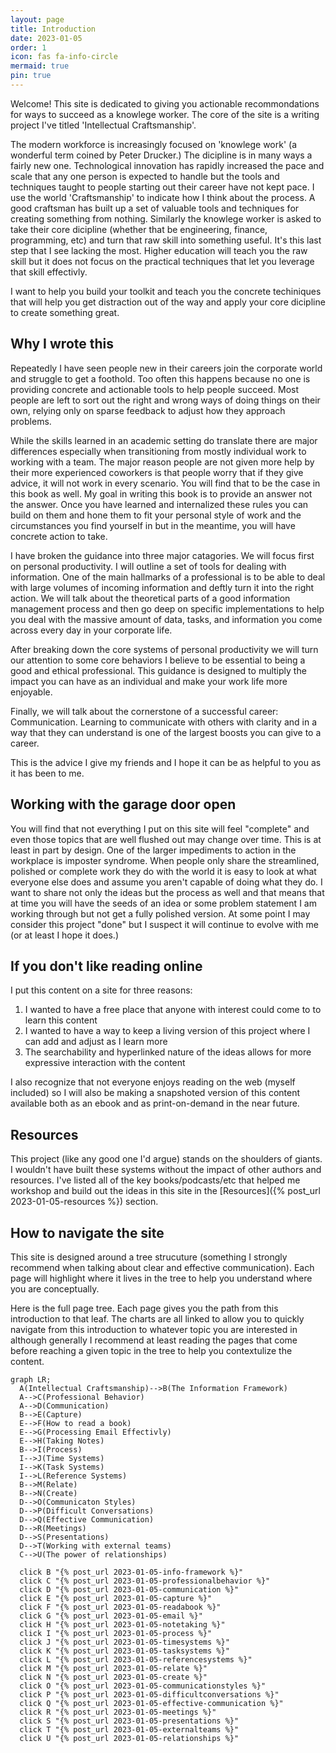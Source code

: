 ```yaml
---
layout: page
title: Introduction
date: 2023-01-05
order: 1
icon: fas fa-info-circle
mermaid: true
pin: true
---
```


Welcome! This site is dedicated to giving you actionable recommondations for ways to succeed as a knowlege worker. The core of the site is a writing project I've titled 'Intellectual Craftsmanship'.

The modern workforce is increasingly focused on 'knowlege work' (a wonderful term coined by Peter Drucker.) The dicipline is in many ways a fairly new one. Technological innovation has rapidly increased the pace and scale that any one person is expected to handle but the tools and techniques taught to people starting out their career have not kept pace. I use the world 'Craftsmanship' to indicate how I think about the process. A good craftsman has built up a set of valuable tools and techniques for creating something from nothing. Similarly the knowlege worker is asked to take their core dicipline (whether that be engineering, finance, programming, etc) and turn that raw skill into something useful. It's this last step that I see lacking the most. Higher education will teach you the raw skill but it does not focus on the practical techniques that let you leverage that skill effectivly.

I want to help you build your toolkit and teach you the concrete techiniques that will help you get distraction out of the way and apply your core dicipline to create something great.

## Why I wrote this
Repeatedly I have seen people new in their careers join the corporate world and struggle to get a foothold. Too often this happens because no one is providing concrete and actionable tools to help people succeed. Most people are left to sort out the right and wrong ways of doing things on their own, relying only on sparse feedback to adjust how they approach problems.

While the skills learned in an academic setting do translate there are major differences especially when transitioning from mostly individual work to working with a team.
The major reason people are not given more help by their more experienced coworkers is that people worry that if they give advice, it will not work in every scenario. You will find that to be the case in this book as well. My goal in writing this book is to provide an answer not the answer. Once you have learned and internalized these rules you can build on them and hone them to fit your personal style of work and the circumstances you find yourself in but in the meantime, you will have concrete action to take.

I have broken the guidance into three major catagories. We will focus first on personal productivity. I will outline a set of tools for dealing with information. One of the main hallmarks of a professional is to be able to deal with large volumes of incoming information and deftly turn it into the right action. We will talk about the theoretical parts of a good information management process and then go deep on specific implementations to help you deal with the massive amount of data, tasks, and information you come across every day in your corporate life.

After breaking down the core systems of personal productivity we will turn our attention to some core behaviors I believe to be essential to being a good and ethical professional. This guidance is designed to multiply the impact you can have as an individual and make your work life more enjoyable.

Finally, we will talk about the cornerstone of a successful career: Communication. Learning to communicate with others with clarity and in a way that they can understand is one of the largest boosts you can give to a career.

This is the advice I give my friends and I hope it can be as helpful to you as it has been to me.

## Working with the garage door open
You will find that not everything I put on this site will feel "complete" and even those topics that are well flushed out may change over time. This is at least in part by design. One of the larger impediments to action in the workplace is imposter syndrome. When people only share the streamlined, polished or complete work they do with the world it is easy to look at what everyone else does and assume you aren't capable of doing what they do. I want to share not only the ideas but the process as well and that means that at time you will have the seeds of an idea or some problem statement I am working through but not get a fully polished version. At some point I may consider this project "done" but I suspect it will continue to evolve with me (or at least I hope it does.)

## If you don't like reading online
I put this content on a site for three reasons:

1. I wanted to have a free place that anyone with interest could come to to learn this content
2. I wanted to have a way to keep a living version of this project where I can add and adjust as I learn more
3. The searchability and hyperlinked nature of the ideas allows for more expressive interaction with the content

I also recognize that not everyone enjoys reading on the web (myself included) so I will also be making a snapshoted version of this content available both as an ebook and as print-on-demand in the near future.

## Resources
This project (like any good one I'd argue) stands on the shoulders of giants. I wouldn't have built these systems without the impact of other authors and resources. I've listed all of the key books/podcasts/etc that helped me workshop and build out the ideas in this site in the [Resources]({% post_url 2023-01-05-resources %}) section.

## How to navigate the site
This site is designed around a tree strucuture (something I strongly recommend when talking about clear and effective communication). Each page will highlight where it lives in the tree to help you understand where you are conceptually.

Here is the full page tree. Each page gives you the path from this introduction to that leaf. The charts are all linked to allow you to quickly navigate from this introduction to whatever topic you are interested in although generally I recommend at least reading the pages that come before reaching a given topic in the tree to help you contextulize the content.

```mermaid
graph LR; 
  A(Intellectual Craftsmanship)-->B(The Information Framework)
  A-->C(Professional Behavior)
  A-->D(Communication)
  B-->E(Capture)
  E-->F(How to read a book)
  E-->G(Processing Email Effectivly)
  E-->H(Taking Notes)
  B-->I(Process)
  I-->J(Time Systems)
  I-->K(Task Systems)
  I-->L(Reference Systems)
  B-->M(Relate)  
  B-->N(Create)
  D-->O(Communicaton Styles)
  D-->P(Difficult Conversations)
  D-->Q(Effective Communication)
  D-->R(Meetings)
  D-->S(Presentations)
  D-->T(Working with external teams)
  C-->U(The power of relationships)

  click B "{% post_url 2023-01-05-info-framework %}"
  click C "{% post_url 2023-01-05-professionalbehavior %}"
  click D "{% post_url 2023-01-05-communication %}"
  click E "{% post_url 2023-01-05-capture %}"
  click F "{% post_url 2023-01-05-readabook %}"
  click G "{% post_url 2023-01-05-email %}"
  click H "{% post_url 2023-01-05-notetaking %}"
  click I "{% post_url 2023-01-05-process %}"
  click J "{% post_url 2023-01-05-timesystems %}"
  click K "{% post_url 2023-01-05-tasksystems %}"
  click L "{% post_url 2023-01-05-referencesystems %}"
  click M "{% post_url 2023-01-05-relate %}"
  click N "{% post_url 2023-01-05-create %}"
  click O "{% post_url 2023-01-05-communicationstyles %}"
  click P "{% post_url 2023-01-05-difficultconversations %}"
  click Q "{% post_url 2023-01-05-effective-communication %}"
  click R "{% post_url 2023-01-05-meetings %}"
  click S "{% post_url 2023-01-05-presentations %}"
  click T "{% post_url 2023-01-05-externalteams %}"
  click U "{% post_url 2023-01-05-relationships %}"
```